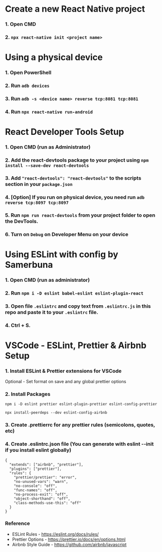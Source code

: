 # Create a new React Native project
### 1. Open CMD
### 2. ```npx react-native init <project name>```

# Using a physical device

### 1. Open PowerShell
### 2. Run ```adb devices```
### 3. Run ```adb -s <device name> reverse tcp:8081 tcp:8081```
### 4. Run ```npx react-native run-android```

# React Developer Tools Setup
### 1. Open CMD (run as Administrator)
### 2. Add the react-devtools package to your project using ```npm install --save-dev react-devtools```
### 3. Add ```"react-devtools": "react-devtools"``` to the scripts section in your ```package.json```
### 4. [Option] If you run on physical device, you need run ```adb reverse tcp:8097 tcp:8097```
### 5. Run ```npm run react-devtools``` from your project folder to open the DevTools.
### 6. Turn on ```Debug``` on Developer Menu on your device

# Using ESLint with config by Samerbuna
### 1. Open CMD (run as administrator)
### 2. Run ```npm i -D eslint babel-eslint eslint-plugin-react```
### 3. Open file ```.eslintrc``` and copy text from ```.eslintrc.js``` in this repo and paste it to your ```.eslintrc``` file.
### 4. Ctrl + S.

# VSCode - ESLint, Prettier & Airbnb Setup

### 1. Install ESLint & Prettier extensions for VSCode

Optional - Set format on save and any global prettier options

### 2. Install Packages
```
npm i -D eslint prettier eslint-plugin-prettier eslint-config-prettier
```

```
npx install-peerdeps --dev eslint-config-airbnb
```

### 3. Create .prettierrc for any prettier rules (semicolons, quotes, etc)

### 4. Create .eslintrc.json file (You can generate with eslint --init if you install eslint globally)

```
{
  "extends": ["airbnb", "prettier"],
  "plugins": ["prettier"],
  "rules": {
    "prettier/prettier": "error",
    "no-unused-vars": "warn",
    "no-console": "off",
    "func-names": "off",
    "no-process-exit": "off",
    "object-shorthand": "off",
    "class-methods-use-this": "off"
  }
}
```

### Reference
* ESLint Rules - https://eslint.org/docs/rules/
* Prettier Options - https://prettier.io/docs/en/options.html
* Airbnb Style Guide - https://github.com/airbnb/javascript
